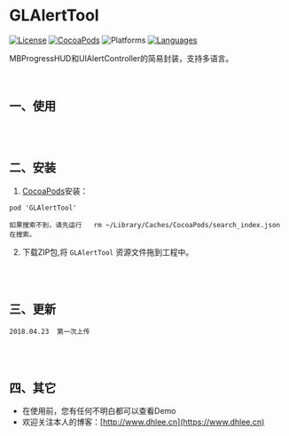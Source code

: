 # GLAlertTool

[![License](https://img.shields.io/badge/license-MIT-brightgreen.svg)](https://github.com//Gavin-ldh/GLAlertTool/master/License)
[![CocoaPods](https://img.shields.io/badge/pod-v1.0.1-28B9FE.svg)](http://cocoapods.org/pods/GLAlertTool)
![Platforms](https://img.shields.io/badge/platforms-iOS-orange.svg)
[![Languages](https://img.shields.io/badge/language-objc-FF69B4.svg?style=plastic)](#)

MBProgressHUD和UIAlertController的简易封装，支持多语言。


<br>

## 一、使用

<br>
<br>

## 二、安装
1. [CocoaPods](https://cocoapods.org/)安装：
```
pod 'GLAlertTool'

如果搜索不到，请先运行   rm ~/Library/Caches/CocoaPods/search_index.json  在搜索。

```

2. 下载ZIP包,将 `GLAlertTool` 资源文件拖到工程中。
<br>
<br>

## 三、更新
```
2018.04.23  第一次上传
```
<br>
<br>

## 四、其它
* 在使用前，您有任何不明白都可以查看Demo
* 欢迎关注本人的博客：[http://www.dhlee.cn](https://www.dhlee.cn)

